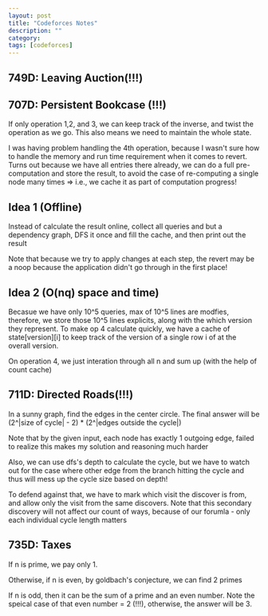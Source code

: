 ```yaml
---
layout: post
title: "Codeforces Notes"
description: ""
category: 
tags: [codeforces]
---
```


749D: Leaving Auction(!!!)
-------------



707D: Persistent Bookcase (!!!)
-------------

If only operation 1,2, and 3, we can keep track of the inverse, and twist the operation as we go. This also means we need to maintain the
whole state. 

I was having problem handling the 4th operation, because I wasn't sure how to handle the memory and run time requirement when it comes to
revert. Turns out because we have all entries there already, we can do a full pre-computation and store the result, to avoid the case of
re-computing a single node many times => i.e., we cache it as part of computation progress!


Idea 1 (Offline)
----------
Instead of calculate the result online, collect all queries and but a dependency graph, DFS it once and fill the cache, and then print out
the result

Note that because we try to apply changes at each step, the revert may be a noop because the application didn't go through in the first
place!


Idea 2 (O(nq) space and time)
--------------

Becasue we have only 10^5 queries, max of 10^5 lines are modfies, therefore, we store those 10^5 lines explicits, along with the which
version they represent. To make op 4 calculate quickly, we have a cache of state[version][i] to keep track of the version of a single row i of
at the overall version. 

On operation 4, we just interation through all n and sum up (with the help of count cache)



711D: Directed Roads(!!!)
--------------
In a sunny graph, find the edges in the center circle. The final
answer will be (2^|size of cycle| - 2) * (2^|edges outside the cycle|) 

Note that by the given input, each node has exactly 1 outgoing edge, failed to realize this makes my solution and reasoning much harder

Also, we can use dfs's depth to calculate the cycle, but we have to watch out for the case where other edge from the branch hitting the
cycle and thus will mess up the cycle size based on depth!

To defend against that, we have to mark which visit the discover is from, and allow only the visit from the same discovers. Note that
this secondary discovery will not affect our count of ways, because of our forumla - only each individual cycle length matters




735D: Taxes
-----------
If n is prime, we pay only 1.

Otherwise, if n is even, by goldbach's conjecture, we can find 2 primes

If n is odd, then it can be the sum of a prime and an even number. Note the speical case of that even number  = 2 (!!!), otherwise, the answer
will be 3.
